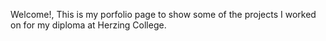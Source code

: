 Welcome!,
 This is my porfolio page to show some of the projects I worked on for my diploma at Herzing College. 
